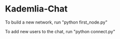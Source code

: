 # Kademlia-Chat
To build a new network, run "python first_node.py"

To add new users to the chat, run "python connect.py"
